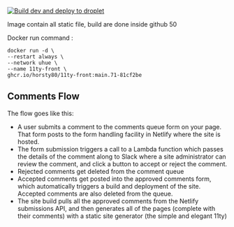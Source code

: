 [![Build dev and deploy to droplet](https://github.com/Horsty80/uhue-web/actions/workflows/build-dev.yml/badge.svg?branch=main)](https://github.com/Horsty80/uhue-web/actions/workflows/build-dev.yml)

Image contain all static file, build are done inside github 50

Docker run command :
```
docker run -d \
--restart always \
--network uhue \
--name 11ty-front \
ghcr.io/horsty80/11ty-front:main.71-81cf2be
```

## Comments Flow

The flow goes like this:

- A user submits a comment to the comments queue form on your page. That form posts to the form handling facility in Netlify where the site is hosted.
- The form submission triggers a call to a Lambda function which passes the details of the comment along to Slack where a site administrator can review the comment, and click a button to accept or reject the comment.
- Rejected comments get deleted from the comment queue
- Accepted comments get posted into the approved comments form, which automatically triggers a build and deployment of the site. Accepted comments are also deleted from the queue.
- The site build pulls all the approved comments from the Netlify submissions API, and then generates all of the pages (complete with their comments) with a static site generator (the simple and elegant 11ty)
